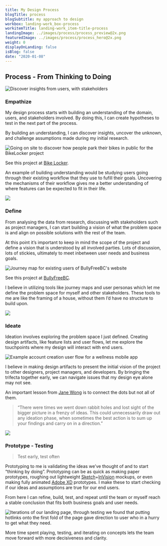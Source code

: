 ```yaml
---
title: My Design Process
blogTitle: process
blogSubtitle: my approach to design
workbox: landing-work_box-process
workitemTitle: landing-work_item-title-process
landingImage: ../images/process/process_preview@2x.png
featuredImage: ../images/process/process_hero@2x.png
weight: 0
displayOnLanding: false
isBlog: false
date: "2020-01-08"
---
```

<section>

## Process - From Thinking to Doing

![Discover insights from users, with stakeholders](../images/process/Empathize.png)

### Empathize

My design process starts with building an understanding of the domain, users, and stakeholders involved. By doing this, I can create hypotheses to test in the next part of the process.

By building an understanding, I can discover insights, uncover the unknown, and challenge assumptions made during my initial research.

![Going on site to discover how people park their bikes in public for the BikeLocker project](../images/process/contextualinquiry.png)

See this project at [Bike Locker](/bikelocker).

An example of building understanding would be studying users going through their existing workflow that they use to fufill their goals. Uncovering the mechanisms of their workflow gives me a better understanding of where features can be expected to fit in their life.

![](../images/process/Define.png)

### Define

From analysing the data from research, discussing with stakeholders such as project managers, I can start building a vision of what the problem space is and align on possible solutions with the rest of the team.

At this point it’s important to keep in mind the scope of the project and define a vision that is understood by all involved parties. Lots of discussion, lots of stickies, ultimately to meet inbetween user needs and business goals.

![Journey map for existing users of BullyFreeBC's website](../images/process/CJM.png)

See this project at [BullyFreeBC](/bfbc).

I believe in utilizing tools like journey maps and user personas which let me define the problem space for myself and other stakeholders. These tools to me are like the framing of a house, without them I’d have no structure to build upon.

![](../images/process/Ideate.png)

### Ideate

Ideation involves exploring the problem space I just defined. Creating design artifacts, like feature lists and user flows, let me explore the touchpoints where my design will interact with end users.

![Example account creation user flow for a wellness mobile app](../images/process/userflow.png)

I believe in making design artifacts to present the initial vision of the project to other designers, project managers, and developers. By bringing the trifecta together early, we can navigate issues that my design eye alone may not see.

An important lesson from [Jane Wong](https://medium.com/ssense-tech/designing-with-ambiguity-part-ii-design-doing-not-thinking-4065c07e7373) is to connect the dots but not all of them.

>“There were times we went down rabbit holes and lost sight of the bigger picture in a frenzy of ideas. This could unnecessarily draw out any ideation phase, when sometimes the best action is to sum up your findings and carry on in a direction.”

![](../images/process/Prototyping.png)

### Prototype - Testing

> Test early, test often

Prototyping to me is validating the ideas we’ve thought of and to start “thinking by doing”. Prototyping can be as quick as making paper prototypes, roughing out lightweight [Sketch](https://www.sketch.com/)+[InVision](https://www.invisionapp.com/) mockups, or even making fully animated [Adobe XD](https://www.adobe.com/ca/products/xd.html) prototypes. I make these to start checking if our ideas and assumptions are true for our end users.

From here I can refine, build, test, and repeat until the team or myself reach a stable conclusion that fits both business goals and user needs.

![Iterations of our landing page, through testing we found that putting hotlinks onto the first fold of the page gave direction to user who in a hurry to get what they need.](../images/process/testing.png)

More time spent playing, testing, and iterating on concepts lets the team move forward with more decisiveness and clarity.

</section>